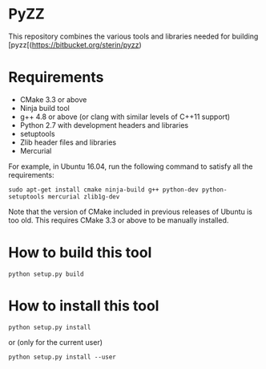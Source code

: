 # PyZZ

This repository combines the various tools and libraries needed for building [pyzz[(https://bitbucket.org/sterin/pyzz)

# Requirements

* CMake 3.3 or above
* Ninja build tool
* g++ 4.8 or above (or clang with similar levels of C++11 support)
* Python 2.7 with development headers and libraries
* setuptools
* Zlib header files and libraries
* Mercurial

For example, in Ubuntu 16.04, run the following command to satisfy all the requirements:

    sudo apt-get install cmake ninja-build g++ python-dev python-setuptools mercurial zlib1g-dev

Note that the version of CMake included in previous releases of Ubuntu is too old. This requires CMake 3.3 or above to be manually installed.

# How to build this tool #

    python setup.py build

# How to install this tool

    python setup.py install

or (only for the current user)

    python setup.py install --user
